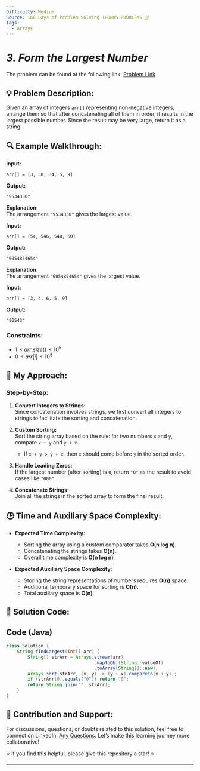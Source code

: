 ```yaml
---
Difficulty: Medium
Source: 160 Days of Problem Solving (BONUS PROBLEMS 🎁)
Tags:
  - Arrays
---
```


#  _3. Form the Largest Number_ 

The problem can be found at the following link: [Problem Link](https://www.geeksforgeeks.org/batch/gfg-160-problems/track/sorting-bonus-problems/problem/largest-number-formed-from-an-array1117)

## 💡 **Problem Description:**

Given an array of integers `arr[]` representing non-negative integers, arrange them so that after concatenating all of them in order, it results in the largest possible number. Since the result may be very large, return it as a string.

## 🔍 **Example Walkthrough:**

**Input:**

```
arr[] = [3, 30, 34, 5, 9]
```

**Output:**

```
"9534330"
```

**Explanation:**  
The arrangement `"9534330"` gives the largest value.

**Input:**

```
arr[] = [54, 546, 548, 60]
```

**Output:**

```
"6054854654"
```

**Explanation:**  
The arrangement `"6054854654"` gives the largest value.

**Input:**

```
arr[] = [3, 4, 6, 5, 9]
```

**Output:**

```
"96543"
```

### Constraints:

- $1 \leq arr.size() \leq 10^5$
- $0 \leq arr[i] \leq 10^5$

## 🎯 **My Approach:**

### Step-by-Step:

1. **Convert Integers to Strings:**  
   Since concatenation involves strings, we first convert all integers to strings to facilitate the sorting and concatenation.

2. **Custom Sorting:**  
   Sort the string array based on the rule: for two numbers `x` and `y`, compare `x + y` and `y + x`.

   - If `x + y > y + x`, then `x` should come before `y` in the sorted order.

3. **Handle Leading Zeros:**  
   If the largest number (after sorting) is `0`, return `"0"` as the result to avoid cases like `"000"`.

4. **Concatenate Strings:**  
   Join all the strings in the sorted array to form the final result.

## 🕒 **Time and Auxiliary Space Complexity:**

- **Expected Time Complexity:**

  - Sorting the array using a custom comparator takes **O(n log n)**.
  - Concatenating the strings takes **O(n)**.
  - Overall time complexity is **O(n log n)**.

- **Expected Auxiliary Space Complexity:**
  - Storing the string representations of numbers requires **O(n)** space.
  - Additional temporary space for sorting is **O(n)**.
  - Total auxiliary space is **O(n)**.

## 📝 **Solution Code:**

## Code (Java)

```java
class Solution {
    String findLargest(int[] arr) {
        String[] strArr = Arrays.stream(arr)
                                 .mapToObj(String::valueOf)
                                 .toArray(String[]::new);
        Arrays.sort(strArr, (x, y) -> (y + x).compareTo(x + y));
        if (strArr[0].equals("0")) return "0";
        return String.join("", strArr);
    }
}
```
## 🎯 Contribution and Support:

For discussions, questions, or doubts related to this solution, feel free to connect on LinkedIn: [Any Questions](https://www.linkedin.com/in/sanjana-yadav007). Let’s make this learning journey more collaborative!

⭐ If you find this helpful, please give this repository a star! ⭐

---
